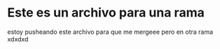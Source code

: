 # Este es un archivo para una rama
estoy pusheando este archivo para que me mergeee pero en otra rama xdxdxd